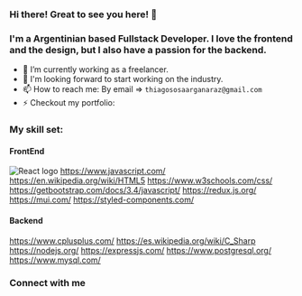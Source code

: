 ### Hi there! Great to see you here! 👋
### I'm a Argentinian based Fullstack Developer. I love the frontend and the design, but I also have a passion for the backend.

- 🔭 I’m currently working as a freelancer.
- 🧠 I'm looking forward to start working on the industry.
- 📫 How to reach me: 
   By email => `thiagososaarganaraz@gmail.com`
- ⚡ Checkout my portfolio: 

### My skill set:

#### FrontEnd
![React logo](https://www.google.com/imgres?imgurl=https%3A%2F%2Fupload.wikimedia.org%2Fwikipedia%2Fcommons%2Fthumb%2F4%2F47%2FReact.svg%2F800px-React.svg.png&imgrefurl=https%3A%2F%2Fes.wikipedia.org%2Fwiki%2FReact&tbnid=DBqE4DJYptMdcM&vet=12ahUKEwjd4Iy779T8AhWQM7kGHRhjClQQMygAegUIARDjAQ..i&docid=lWgQ8RSs-vpqzM&w=800&h=696&q=react&ved=2ahUKEwjd4Iy779T8AhWQM7kGHRhjClQQMygAegUIARDjAQ)
https://www.javascript.com/
https://en.wikipedia.org/wiki/HTML5
https://www.w3schools.com/css/
https://getbootstrap.com/docs/3.4/javascript/
https://redux.js.org/
https://mui.com/
https://styled-components.com/

#### Backend
https://www.cplusplus.com/
https://es.wikipedia.org/wiki/C_Sharp
https://nodejs.org/
https://expressjs.com/
https://www.postgresql.org/
https://www.mysql.com/


### Connect with me

###
